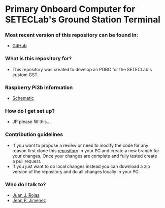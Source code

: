 Primary Onboard Computer for SETECLab's Ground Station Terminal  
============

### Most recent version of this repository can be found in: ###

* [GitHub](https://github.com/Setec-Lab/gst_pobc)

### What is this repository for? ###

* This repository was created to develop an POBC for the SETECLab's custom GST. 

### Raspberry Pi3b information

* [Schematic](https://www.raspberrypi.org/documentation/hardware/raspberrypi/schematics/rpi_SCH_3bplus_1p0_reduced.pdff)

### How do I get set up? ###

* JP please fill this....


### Contribution guidelines ###

* If you want to propose a review or need to modify the code for any reason first clone this [repository](https://github.com/Setec-Lab/gst_pobc) in your PC and create a new branch for your changes. Once your changes are complete and fully tested create a pull request.
* If you just want to do local changes instead you can download a zip version of the repository and do all changes locally in your PC. 

### Who do I talk to? ###

* [Juan J. Rojas](mailto:juan.rojas@itcr.ac.cr)
* [Jean P. Jimenez](mailto:jpjimenez12@gmail.com)
